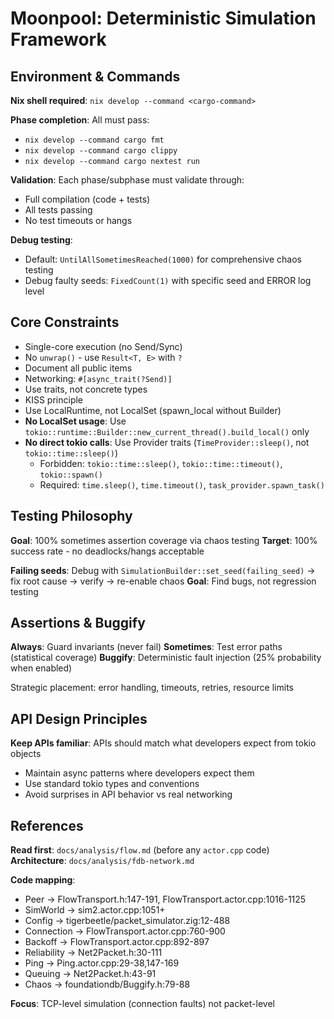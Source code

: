 # Moonpool: Deterministic Simulation Framework

## Environment & Commands
**Nix shell required**: `nix develop --command <cargo-command>`

**Phase completion**: All must pass:
- `nix develop --command cargo fmt`
- `nix develop --command cargo clippy`
- `nix develop --command cargo nextest run`

**Validation**: Each phase/subphase must validate through:
- Full compilation (code + tests)
- All tests passing
- No test timeouts or hangs

**Debug testing**: 
- Default: `UntilAllSometimesReached(1000)` for comprehensive chaos testing
- Debug faulty seeds: `FixedCount(1)` with specific seed and ERROR log level

## Core Constraints
- Single-core execution (no Send/Sync)
- No `unwrap()` - use `Result<T, E>` with `?`
- Document all public items
- Networking: `#[async_trait(?Send)]`
- Use traits, not concrete types
- KISS principle
- Use LocalRuntime, not LocalSet (spawn_local without Builder)
- **No LocalSet usage**: Use `tokio::runtime::Builder::new_current_thread().build_local()` only
- **No direct tokio calls**: Use Provider traits (`TimeProvider::sleep()`, not `tokio::time::sleep()`)
  - Forbidden: `tokio::time::sleep()`, `tokio::time::timeout()`, `tokio::spawn()`
  - Required: `time.sleep()`, `time.timeout()`, `task_provider.spawn_task()`

## Testing Philosophy
**Goal**: 100% sometimes assertion coverage via chaos testing
**Target**: 100% success rate - no deadlocks/hangs acceptable

**Failing seeds**: Debug with `SimulationBuilder::set_seed(failing_seed)` → fix root cause → verify → re-enable chaos
**Goal**: Find bugs, not regression testing

## Assertions & Buggify
**Always**: Guard invariants (never fail)
**Sometimes**: Test error paths (statistical coverage)
**Buggify**: Deterministic fault injection (25% probability when enabled)

Strategic placement: error handling, timeouts, retries, resource limits

## API Design Principles
**Keep APIs familiar**: APIs should match what developers expect from tokio objects
- Maintain async patterns where developers expect them
- Use standard tokio types and conventions
- Avoid surprises in API behavior vs real networking

## References
**Read first**: `docs/analysis/flow.md` (before any `actor.cpp` code)
**Architecture**: `docs/analysis/fdb-network.md`

**Code mapping**:
- Peer → FlowTransport.h:147-191, FlowTransport.actor.cpp:1016-1125
- SimWorld → sim2.actor.cpp:1051+
- Config → tigerbeetle/packet_simulator.zig:12-488
- Connection → FlowTransport.actor.cpp:760-900
- Backoff → FlowTransport.actor.cpp:892-897
- Reliability → Net2Packet.h:30-111
- Ping → Ping.actor.cpp:29-38,147-169
- Queuing → Net2Packet.h:43-91
- Chaos → foundationdb/Buggify.h:79-88

**Focus**: TCP-level simulation (connection faults) not packet-level